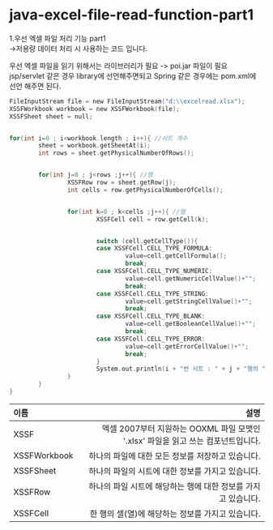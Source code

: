 # java-excel-file-read-function-part1

1.우선 엑셀 파일 처리 기능 part1<br>
->저용량 데이터 처리 시 사용하는 코드 입니다.

우선 엑셀 파일을 읽기 위해서는 라이브러리가 필요
-> poi.jar 파일이 필요
jsp/servlet 같은 경우 library에 선언해주면되고 Spring 같은 경우에는 pom.xml에 선언 해주면 된다.

```C
FileInputStream file = new FileInputStream("d:\\excelread.xlsx");
XSSFWorkbook workbook = new XSSFWorkbook(file);
XSSFSheet sheet = null;


for(int i=0 ; i<workbook.length ; i++){ //시트 개수
        sheet = workbook.getSheetAt(i);
        int rows = sheet.getPhysicalNumberOfRows();


        for(int j=0 ; j<rows ;j++){ //행
                XSSFRow row = sheet.getRow(j);
                int cells = row.getPhysicalNumberOfCells();


                for(int k=0 ; k<cells ;j++){ //열
                        XSSFCell cell = row.getCell(k);


                        switch (cell.getCellType()){
                        case XSSFCell.CELL_TYPE_FORMULA:
                                value=cell.getCellFormula();
                                break;
                        case XSSFCell.CELL_TYPE_NUMERIC:
                                value=cell.getNumericCellValue()+"";
                                break;
                        case XSSFCell.CELL_TYPE_STRING:
                                value=cell.getStringCellValue()+"";
                                break;
                        case XSSFCell.CELL_TYPE_BLANK:
                                value=cell.getBooleanCellValue()+"";
                                break;
                        case XSSFCell.CELL_TYPE_ERROR:
                                value=cell.getErrorCellValue()+"";
                                break;
                        }
                        System.out.println(i + "번 시트 : " + j + "행의 " + k + "열 = " + value);
                }
        }
}
```

|이름|설명|
|:---|---:|
|XSSF|엑셀 2007부터 지원하는 OOXML 파일 모맷인 '.xlsx' 파일을 읽고 쓰는 컴포넌트입니다.|
|XSSFWorkbook|하나의 파일에 대한 모든 정보를 저장하고 있습니다.|
|XSSFSheet|하나의 파일의 시트에 대한 정보를 가지고 있습니다.|
|XSSFRow|하나의 파일 시트에 해당하는 행에 대한 정보를 가지고 있습니다.|
|XSSFCell|한 행의 셀(열)에 해당하는 정보를 가지고 있습니다.|
